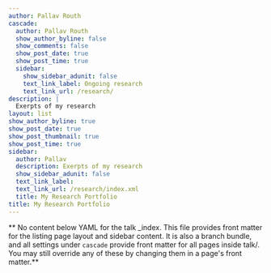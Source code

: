 ```yaml
---
author: Pallav Routh
cascade:
  author: Pallav Routh
  show_author_byline: false
  show_comments: false
  show_post_date: true
  show_post_time: true
  sidebar:
    show_sidebar_adunit: false
    text_link_label: Ongoing research
    text_link_url: /research/
description: |
  Exerpts of my research  
layout: list
show_author_byline: true
show_post_date: true
show_post_thumbnail: true
show_post_time: true
sidebar:
  author: Pallav
  description: Exerpts of my research 
  show_sidebar_adunit: false
  text_link_label: 
  text_link_url: /research/index.xml
  title: My Research Portfolio
title: My Research Portfolio
---
```


** No content below YAML for the talk _index. This file provides front matter for the listing page layout and sidebar content. It is also a branch bundle, and all settings under `cascade` provide front matter for all pages inside talk/. You may still override any of these by changing them in a page's front matter.**
